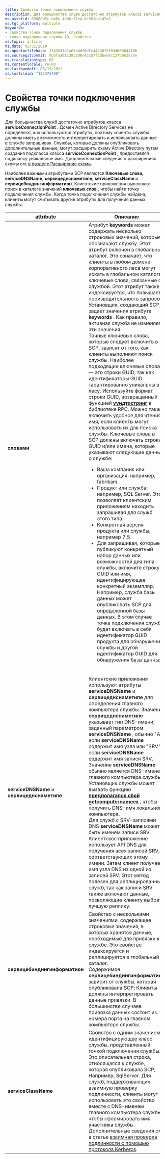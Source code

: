 ```yaml
---
title: Свойства точки подключения службы
description: Для большинства служб достаточно атрибутов класса serviceConnectionPoint.
ms.assetid: 08888d2c-b46e-4b86-87e4-0c061ea147a0
ms.tgt_platform: multiple
keywords:
- Свойства точки подключения службы
- точки подключения службы AD, свойства
ms.topic: article
ms.date: 05/31/2018
ms.openlocfilehash: 1343833d1a61e4df6dfc44238f9f094b00844f0b
ms.sourcegitcommit: 9b5faa61c38b2d0c432b7f2dbee8c127b0e28a7e
ms.translationtype: MT
ms.contentlocale: ru-RU
ms.lasthandoff: 08/19/2021
ms.locfileid: "122473490"
---
```

# <a name="service-connection-point-properties"></a>Свойства точки подключения службы

Для большинства служб достаточно атрибутов класса **serviceConnectionPoint** . Домен Active Directory Services не определяют, как используются атрибуты, поэтому клиенты службы должны иметь возможность интерпретировать и использовать данные в службе запрашивая. Службы, которые должны опубликовать дополнительные данные, могут расширить схему Active Directory путем создания подкласса класса **serviceConnectionPoint** , предоставляя подклассу уникальное имя. Дополнительные сведения о расширениях схемы см. [в разделе Расширение схемы](extending-the-schema.md).

Наиболее важными атрибутами SCP являются **Ключевые слова**, **serviceDNSName**, **сервицеднснаметипе**, **serviceClassName** и **сервицебиндингинформатион**. Клиентские приложения выполняют поиск в каталоге значений **ключевых слов** , чтобы найти точку подключения службы. Когда точка подключения службы найдена, клиенты могут считывать другие атрибуты для получения данных службы.




| attribute | Описание | 
|-----------|-------------|
| <strong>словами</strong><br /> | Атрибут <strong>keywords</strong> может содержать несколько строковых значений, которые обозначают службу. Этот атрибут включен в глобальный каталог. Это означает, что клиенты в любом домене корпоративного леса могут искать в глобальном каталоге ключевые слова, связанные со службой. Этот атрибут также индексируется, что повышает производительность запросов. Установщик, создающий SCP, задает значения атрибута <strong>keywords</strong> . Как правило, активная служба не изменяет эти значения.<br /> Точные ключевые слова, которые следует включить в SCP, зависят от того, как клиенты выполняют поиск службы. Наиболее подходящие ключевые слова — это строки GUID, так как идентификаторы GUID гарантированно уникальны в лесу. Используйте формат строки GUID, возвращенный функцией <a href="/windows/desktop/api/rpcdce/nf-rpcdce-uuidtostring"><strong>ууидтостринг</strong></a> в библиотеке RPC. Можно также включить удобное для чтения имя, если клиенты могут использовать их для поиска службы. Ключевые слова в SCP должны включать строки GUID и/или имена, которые указывают следующие данные о службе:<ul><li>Ваша компания или организация: например, fabrikam.</li><li>Продукт или служба: например, SQL Server. Это позволяет клиентским приложениям находить запрашивая для служб этого типа.</li><li>Конкретная версия продукта или службы, например 7,5.</li><li>Для запрашивая, которые публикуют конкретный набор данных или возможностей для типа службы, включите строку GUID или имя, идентифицирующее конкретный экземпляр. Например, служба базы данных может опубликовать SCP для определенной базы данных. В этом случае точка подключения службы будет включать в себя идентификатор GUID продукта для обнаружения службы и другой идентификатор GUID для обнаружения базы данных.</li></ul><br /> | 
| <strong>serviceDNSName</strong> и <strong>сервицеднснаметипе</strong><br /> | Клиентские приложения используют атрибуты <strong>serviceDNSName</strong> и <strong>сервицеднснаметипе</strong> для определения главного компьютера службы. Значение <strong>сервицеднснаметипе</strong> указывает тип DNS-имени, заданный параметром <strong>serviceDNSName</strong> , обычно "A", если <strong>serviceDNSName</strong> содержит имя узла или "SRV", если <strong>serviceDNSName</strong> содержит имя записи SRV.<br /> Значение <strong>serviceDNSName</strong> обычно является DNS-именем главного компьютера службы. Установщик службы может вызвать функцию <a href="/windows/desktop/api/sysinfoapi/nf-sysinfoapi-getcomputernameexa"><strong>предполагался сбой getcomputernameex</strong></a> , чтобы получить DNS-имя локального компьютера.<br /> Для служб с SRV-записями DNS <strong>serviceDNSName</strong> может быть именем записи SRV. Клиентское приложение использует API DNS для получения всех записей SRV, соответствующих этому имени. Затем клиент получает имя узла DNS из одной из записей SRV. Этот метод полезен для реплицированных служб, так как записи SRV также включают данные, позволяющие клиенту выбрать лучшую реплику.<br /> | 
| <strong>сервицебиндингинформатион</strong><br /> | Свойство с несколькими значениями, содержащее строковые значения, в которых хранятся данные, необходимые для привязки к службе. Это свойство индексируется и реплицируется в глобальный каталог.<br /> Содержимое <strong>сервицебиндингинформатион</strong> зависит от службы, которая опубликовала SCP; Клиенты должны интерпретировать данные привязки. В большинстве случаев привязка данных состоит из номера порта на главном компьютере службы.<br /> | 
| <strong>serviceClassName</strong><br /> | Свойство с одним значением, идентифицирующее класс службы, представленный точкой подключения службы. Это описательная строка, относящаяся к службе, которая опубликовала SCP; Например, SqlServer. Для служб, поддерживающих взаимную проверку подлинности, клиенты могут использовать это свойство вместе с DNS-именем главного компьютера службы, чтобы сформировать имя участника службы. Дополнительные сведения см. в статье <a href="mutual-authentication-using-kerberos.md">взаимная проверка подлинности с помощью протокола Kerberos</a>.<br /> | 




 

 

